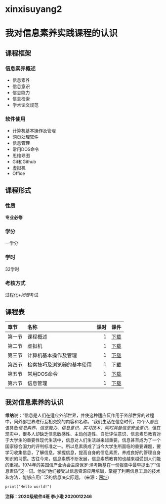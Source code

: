 # xinxisuyang2
# 我对信息素养实践课程的认识  
## 课程框架  
### 信息素养概述
- 信息素养
- 信息意识
- 信息能力
- 信息检索
- 学术论文规范
### 软件使用
- 计算机基本操作及管理
- 网页处理软件
- 信息管理
- 常用DOS命令
- 思维导图
- Git和Github
- 虚拟机
- Office
## 课程形式
### 性质
**专业必修**
### 学分
一学分
### 学时
32学时
### 考核方式
过程化+*闭卷*考试
## 课程表
|章节|名称|课时|课件|
|:-|:-|-:|-:|
|第一节|课程概述|1|[下载](D:\1572526702\FileRecv\信息素养ppt.zip)|
|第二节|虚拟机|1|[下载](D:\1572526702\FileRecv\信息素养ppt.zip)|
|第三节|计算机基本操作及管理|1|[下载](D:\1572526702\FileRecv\信息素养ppt.zip)|
|第四节|检索技巧及浏览器的基本使用|1|[下载](D:\1572526702\FileRecv\信息素养ppt.zip)|
|第五节|常用DOS命令|1|[下载](D:\1572526702\FileRecv\信息素养ppt.zip)|
|第六节|信息管理|1|[下载](D:\1572526702\FileRecv\信息素养ppt.zip)|
## 我对信息素养的认识
**维纳**说：“信息是人们在适应外部世界，并使这种适应反作用于外部世界的过程中，同外部世界进行互相交换的内容和名称。"我们生活在信息时代，每个人都应该具备*信息素养、信息能力、信息意识、实习技术、*同时具备*信息安全意识*，但在现实中，很多人却缺乏信息敏感性、主动创造性、自觉评估意识、信息素质教育对于大学生的重要性现代生活中，信息对人们生活越来越重要。信息甚至成为了一个国家综合国力的评判标准之一。所以息素质成了当今大学生所面临的重要课题，要学习收集信息，了解信息，掌握信息，提高自身的信息素质，养成良好的管理自身知识的习惯。古往今来，信息素质不断发展，信息素质教育的也越来越受到人们能的重视。1974年的美国信产业协会主席保罗·泽考斯基在一份报告中最早提出了“信息素质”这一词。他说“他们接受过信息资源应用培训，掌握了利用信息工具的技术和方法，能够应用广泛的信息决实际题。 (来源：[网址](https://wenku.baidu.com/view/a71167233868011ca300a6c30c2259010202f360.html))

```
print("Hello world!")
```

**注释：2020级软件4班    李小瑜   2020012246**
